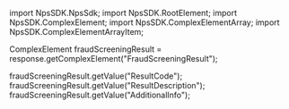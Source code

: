 import NpsSDK.NpsSdk;
import NpsSDK.RootElement;
import NpsSDK.ComplexElement;
import NpsSDK.ComplexElementArray;
import NpsSDK.ComplexElementArrayItem;

ComplexElement fraudScreeningResult = response.getComplexElement("FraudScreeningResult");

fraudScreeningResult.getValue("ResultCode");
fraudScreeningResult.getValue("ResultDescription");
fraudScreeningResult.getValue("AdditionalInfo");
